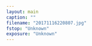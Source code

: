 ```yaml
---
layout: main
caption: ""
filename: "20171116220807.jpg"
fstop: "Unknown"
exposure: "Unknown"
---
```

